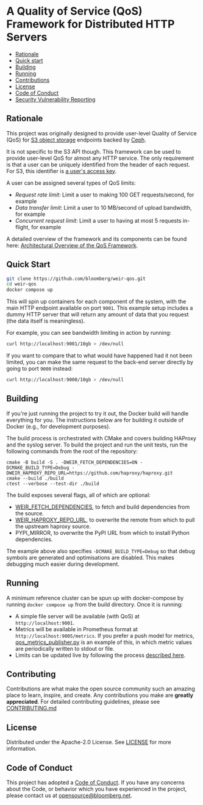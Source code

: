 # A Quality of Service (QoS) Framework for Distributed HTTP Servers

- [Rationale](#rationale)
- [Quick start](#quick-start)
- [Building](#building)
- [Running](#running)
- [Contributions](#contributions)
- [License](#license)
- [Code of Conduct](#code-of-conduct)
- [Security Vulnerability Reporting](#security-vulnerability-reporting)

## Rationale

This project was originally designed to provide user-level Quality of Service (QoS) for [S3 object storage](https://docs.aws.amazon.com/AmazonS3/latest/API/Welcome.html) endpoints backed by [Ceph](https://docs.ceph.com/en/latest/radosgw/).

It is not specific to the S3 API though. This framework can be used to provide user-level QoS for almost any HTTP service.
The only requirement is that a user can be uniquely identified from the header of each request.
For S3, this identifier is [a user's access key](https://docs.aws.amazon.com/AmazonS3/latest/API/RESTAuthentication.html#ConstructingTheAuthenticationHeader).

A user can be assigned several types of QoS limits:

- *Request rate limit*: Limit a user to making 100 GET requests/second, for example
- *Data transfer limit*: Limit a user to 10 MB/second of upload bandwidth, for example
- *Concurrent request limit*: Limit a user to having at most 5 requests in-flight, for example

A detailed overview of the framework and its components can be found here:
[Architectural Overview of the QoS Framework](docs/architecture_overview.md).

## Quick Start

```sh
git clone https://github.com/bloomberg/weir-qos.git
cd weir-qos
docker compose up
```

This will spin up containers for each component of the system, with the main HTTP endpoint available on port `9001`.
This example setup includes a dummy HTTP server that will return any amount of data that you request (the data itself is meaningless).

For example, you can see bandwidth limiting in action by running:

```sh
curl http://localhost:9001/10gb > /dev/null
```

If you want to compare that to what would have happened had it not been limited, you can make the same request to the back-end server directly by going to port `9000` instead:

```sh
curl http://localhost:9000/10gb > /dev/null
```

## Building

If you're just running the project to try it out, the Docker build will handle everything for you.
The instructions below are for building it outside of Docker (e.g., for development purposes).

The build process is orchestrated with CMake and covers building HAProxy and the syslog server.
To build the project and run the unit tests, run the following commands from the root of the repository:

```console
cmake -B build -S . -DWEIR_FETCH_DEPENDENCIES=ON -DCMAKE_BUILD_TYPE=Debug -DWEIR_HAPROXY_REPO_URL=https://github.com/haproxy/haproxy.git
cmake --build ./build
ctest --verbose --test-dir ./build
```

The build exposes several flags, all of which are optional:

- [WEIR_FETCH_DEPENDENCIES](./syslog_server/README.md), to fetch and build dependencies from the source.
- [WEIR_HAPROXY_REPO_URL](./haproxy-lua/README.md), to overwrite the remote from which to pull the upstream haproxy source.
- PYPI_MIRROR, to overwrite the PyPI URL from which to install Python dependencies.

The example above also specifies `-DCMAKE_BUILD_TYPE=Debug` so that debug symbols are generated and optimisations are disabled. This makes debugging much easier during development.

## Running

A minimum reference cluster can be spun up with docker-compose by running `docker compose up` from the build directory.
Once it is running:

- A simple file server will be available (with QoS) at `http://localhost:9001`.
- Metrics will be available in Prometheus format at `http://localhost:9005/metrics`. If you prefer a push model for metrics, [qos_metrics_publisher.py](./polygen/qos_metrics_publisher.py) is an example of this, in which metric values are periodically written to stdout or file.
- Limits can be updated live by following the process [described here](./polygen/README.md).

## Contributing

Contributions are what make the open source community such an amazing place to
learn, inspire, and create. Any contributions you make are **greatly
appreciated**. For detailed contributing guidelines, please see
[CONTRIBUTING.md](CONTRIBUTING.md)

## License

Distributed under the Apache-2.0 License. See [LICENSE](LICENSE) for more information.

## Code of Conduct

This project has adopted a [Code of Conduct](https://github.com/bloomberg/.github/blob/main/CODE_OF_CONDUCT.md).
If you have any concerns about the Code, or behavior which you have experienced
in the project, please contact us at opensource@bloomberg.net.
